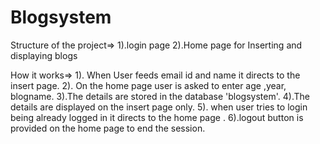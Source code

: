 # Blogsystem

Structure of the project=>
1).login page
2).Home page for Inserting and displaying blogs

How it works=>
1). When User feeds email id and name it directs to the insert page.
2). On the home page user is asked to enter age ,year, blogname.
3).The details are stored in the database 'blogsystem'.
4).The details are displayed on the insert page only.
5). when user tries to login being already logged in it directs to the home page .
6).logout button is provided on the home page to end the session.


